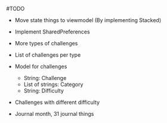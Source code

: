 #TODO

* Move state things to viewmodel (By implementing Stacked)
* Implement SharedPreferences
* More types of challenges
* List of challenges per type
* Model for challenges 
    * String: Challenge
    * List of strings: Category
    * String: Difficulty 
* Challenges with different difficulty

* Journal month, 31 journal things